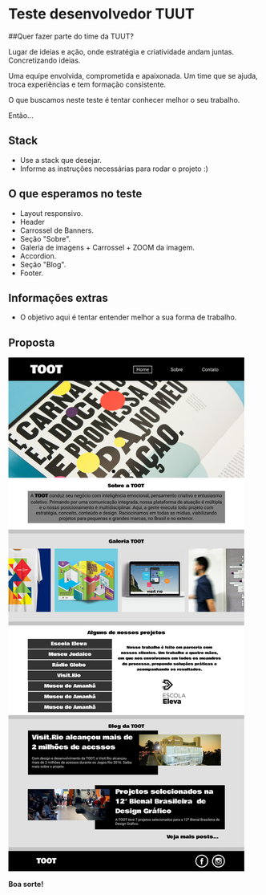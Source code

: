 # Teste desenvolvedor TUUT

##Quer fazer parte do time da TUUT?

Lugar de ideias e ação, onde estratégia e criatividade andam juntas.
Concretizando ideias.

Uma equipe envolvida, comprometida e apaixonada. Um time que se ajuda, troca experiências e tem formação consistente.

O que buscamos neste teste é tentar conhecer melhor o seu trabalho.

Então...

## Stack

* Use a stack que desejar.
* Informe as instruções necessárias para rodar o projeto :)

## O que esperamos no teste

* Layout responsivo.
* Header
* Carrossel de Banners.
* Seção "Sobre".
* Galeria de imagens + Carrossel + ZOOM da imagem.
* Accordion.
* Seção "Blog".
* Footer.

## Informações extras

* O objetivo aqui é tentar entender melhor a sua forma de trabalho.

## Proposta

![alt text](/Desktop.png)

**Boa sorte!**
